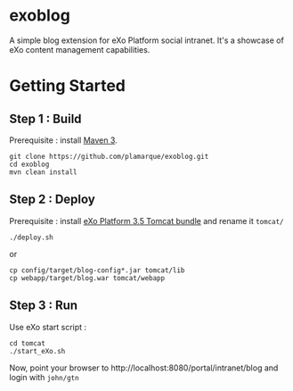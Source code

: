 exoblog
=======

A simple blog extension for eXo Platform social intranet. 
It's a showcase of eXo content management capabilities. 

Getting Started
===============

Step 1 :  Build 
----------------

Prerequisite : install [Maven 3](http://maven.apache.org/download.html).

    git clone https://github.com/plamarque/exoblog.git
    cd exoblog
    mvn clean install

Step 2 : Deploy 
---------------

Prerequisite : install [eXo Platform 3.5 Tomcat bundle](http://www.exoplatform.com/company/en/download-exo-platform) and rename it `tomcat/`

    ./deploy.sh


or

    cp config/target/blog-config*.jar tomcat/lib
    cp webapp/target/blog.war tomcat/webapp

Step 3 : Run
------------

Use eXo start script :

    cd tomcat 
    ./start_eXo.sh


Now, point your browser to http://localhost:8080/portal/intranet/blog and login with `john/gtn`
